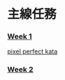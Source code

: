 # 主線任務
### [Week 1](https://lolinouob.github.io/2024-web-layout-training-mhw/week1/hw1/)
[pixel perfect kata](https://lolinouob.github.io/2024-web-layout-training-mhw/week1/hw2/pixelperfectkata.html)
### [Week 2](https://lolinouob.github.io/2024-web-layout-training-mhw/week2/)
